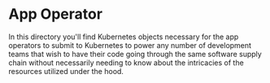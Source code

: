 # App Operator

In this directory you'll find Kubernetes objects necessary for the app
operators to submit to Kubernetes to power any number of development teams that
wish to have their code going through the same software supply chain without
necessarily needing to know about the intricacies of the resources utilized
under the hood.
